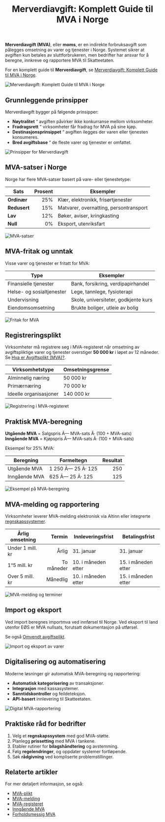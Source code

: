 ﻿---
title: "Merverdiavgift: Komplett Guide til MVA i Norge"
seoTitle: "Merverdiavgift | Komplett guide til MVA i Norge"
description: "Merverdiavgift (MVA), også kalt moms, er en indirekte forbruksavgift på omsetning av varer og tjenester i Norge. Ordningen sikrer at avgiften bæres av sluttforbruker, mens virksomheter beregner, innkrever og rapporterer MVA til Skatteetaten."
summary: "Hva er merverdiavgift, hvordan beregnes MVA-satser, registrering, rapportering og praktiske råd for bedrifter i Norge."
---

**Merverdiavgift (MVA)**, eller **moms**, er en indirekte forbruksavgift som pålegges omsetning av varer og tjenester i Norge. Systemet sikrer at avgiften kun betales av sluttforbrukeren, men bedrifter har ansvar for å beregne, innkreve og rapportere MVA til Skatteetaten.

For en komplett guide til **Merverdiavgift**, se [Merverdiavgift: Komplett Guide til MVA i Norge](/blogs/regnskap/merverdiavgift "Merverdiavgift: Komplett Guide til MVA i Norge").

![Merverdiavgift: Komplett Guide til MVA i Norge](merverdiavgift-image.svg)

## Grunnleggende prinsipper

Merverdiavgift bygger på følgende prinsipper:

* **Nøytralitet** “ avgiften påvirker ikke konkurranse mellom virksomheter.
* **Fradragsrett** “ virksomheter får fradrag for MVA på sine kjøp.
* **Destinasjonsprinsippet** “ avgiften ilegges der varen eller tjenesten konsumeres.
* **Bred avgiftsbase** “ de fleste varer og tjenester er omfattet.

![Prinsipper for Merverdiavgift](merverdiavgift-prinsipper.svg)

## MVA-satser i Norge

Norge har flere MVA-satser basert på vare- eller tjenestetype:

| Sats       | Prosent | Eksempler                                   |
|------------|--------:|---------------------------------------------|
| **Ordinær**|     25% | Klær, elektronikk, frisørtjenester           |
| **Redusert**|    15% | Matvarer, overnatting, persontransport       |
| **Lav**    |     12% | Bøker, aviser, kringkasting                  |
| **Null**   |      0% | Eksport, utenriksfart                        |

![MVA-satser](merverdiavgift-satser.svg)

## MVA-fritak og unntak

Visse varer og tjenester er fritatt for MVA:

| Type                   | Eksempler                             |
|------------------------|---------------------------------------|
| Finansielle tjenester  | Bank, forsikring, verdipapirhandel    |
| Helse- og sosialtjenester | Lege, tannlege, fysioterapi         |
| Undervisning           | Skole, universiteter, godkjente kurs   |
| Eiendomsomsetning      | Brukte boliger, utleie av bolig        |

![Fritak for MVA](merverdiavgift-fritak.svg)

## Registreringsplikt

Virksomheter må registrere seg i MVA-registeret når omsetning av avgiftspliktige varer og tjenester overstiger **50 000 kr** i løpet av 12 måneder. Se [Hva er Avgiftsplikt (MVA)?](/blogs/regnskap/hva-er-avgiftsplikt-mva "Hva er Avgiftsplikt (MVA)?").

| Virksomhetstype            | Omsetningsgrense                     |
|----------------------------|--------------------------------------|
| Alminnelig næring          | 50 000 kr                            |
| Primærnæring               | 70 000 kr                            |
| Ideelle organisasjoner     | 140 000 kr                           |

![Registrering i MVA-registeret](merverdiavgift-registrering.svg)

## Praktisk MVA-beregning

**Utgående MVA** = Salgspris Ã— MVA-sats Ã· (100 + MVA-sats)  
**Inngående MVA** = Kjøpspris Ã— MVA-sats Ã· (100 + MVA-sats)

Eksempel for 25% MVA:

| Beregning                   | Formeltegn               | Resultat |
|-----------------------------|--------------------------|---------:|
| Utgående MVA                | 1 250 Ã— 25 Ã· 125         | 250      |
| Inngående MVA               | 625 Ã— 25 Ã· 125           | 125      |

![Eksempel på MVA-beregning](merverdiavgift-beregning.svg)

## MVA-melding og rapportering

Virksomheter leverer MVA-melding elektronisk via Altinn eller integrerte [regnskapssystemer](/blogs/regnskap/hva-er-erp-system "Hva er ERP-system? Komplett Guide til Enterprise Resource Planning").

| Årlig omsetning    | Termin        | Innleveringsfrist    | Betalingsfrist          |
|---------------------|--------------:|----------------------|-------------------------|
| Under 1 mill. kr    | Årlig         | 31. januar           | 31. januar              |
| 1“5 mill. kr        | To måneder    | 10. i måneden etter  | 15. i måneden etter     |
| Over 5 mill. kr     | Månedlig      | 10. i måneden etter  | 15. i måneden etter     |

![MVA-melding og terminer](merverdiavgift-melding.svg)

## Import og eksport

Ved import beregnes importmva ved innførsel til Norge. Ved eksport til land utenfor EØS er MVA nullsats, forutsatt dokumentasjon på utførsel.

Se også [Omvendt avgiftsplikt](/blogs/regnskap/omvendt-avgiftsplikt "Omvendt avgiftsplikt: Når kjøper beregner MVA").

![Import og eksport av varer](merverdiavgift-import-export.svg)

## Digitalisering og automatisering

Moderne løsninger gir automatisk MVA-beregning og rapportering:

* **Automatisk kategorisering** av transaksjoner.
* **Integrasjon** med kassasystemer.
* **Sanntidskontroller** og feildeteksjon.
* **API-basert** innlevering til Skatteetaten.

![Digital MVA-rapportering](merverdiavgift-digitalisering.svg)

## Praktiske råd for bedrifter

1. Velg et **regnskapssystem** med god MVA-støtte.
2. Planlegg **prissetting** med MVA i tankene.
3. Etabler rutiner for **bilagshåndtering** og avstemming.
4. Følg **regelendringer**, og oppdater systemer fortløpende.
5. Søk **rådgivning** ved kompliserte problemstillinger.

## Relaterte artikler

For mer detaljert informasjon, se også:

* [MVA-plikt](/blogs/regnskap/mva-plikt "MVA-plikt: Hva innebærer momsplikt i Norge?")
* [MVA-melding](/blogs/regnskap/hva-er-mva-melding "Hva er MVA-melding? Slik rapporterer du moms")
* [MVA-registeret](/blogs/regnskap/hva-er-mva-registeret "Hva er MVA-registeret? Registreringskrav")
* [Inngående MVA](/blogs/regnskap/inngaaende-mva "Hva er inngående MVA?")
* [Forholdsmessig MVA](/blogs/regnskap/forholdsmessig-mva "Forholdsmessig MVA: Fordeling av inngående MVA")










